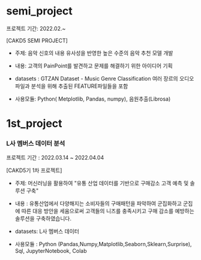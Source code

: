 
# semi_project
프로젝트 기간: 2022.02.~

[CAKD5 SEMI PROJECT]

- 주제: 음악 신호의 내용 유사성을 반영한 높은 수준의 음악 추천 모델 개발

- 내용: 고객의 PainPoint를 발견하고 문제를 해결하기 위한 아이디어 기획 

- datasets : GTZAN Dataset - Music Genre Classification 여러 장르의 오디오 파일과 분석을 위해 추출된 FEATURE파일들을 포함
- 사용모듈: Python( Metplotlib, Pandas, numpy), 음원추출(Librosa)   



# 1st_project
### L사 멤버스 데이터 분석
프로젝트 기간 : 2022.03.14 ~ 2022.04.04

[CAKD5기 1차 프로젝트] 
- 주제: 머신러닝을 활용하여  "유통 산업 데이터를 기반으로 구매감소 고객 예측 및 솔루션 구축" 

- 내용 : 유통산업에서 다양해지는 소비자들의 구매패턴을 파악하여 군집화하고
군집에 따른 대응 방안을 세움으로써 고객들의 니즈를 충족시키고 구매 감소를 예방하는 솔루션을 구축하였습니다.

- datasets: L사 멤버스 데이터
- 사용모듈 : Python (Pandas,Numpy,Matplotlib,Seaborn,Sklearn,Surprise), Sql, JupyterNotebook, Colab


